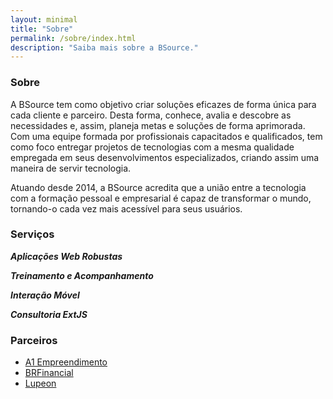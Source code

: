 ```yaml
---
layout: minimal
title: "Sobre"
permalink: /sobre/index.html
description: "Saiba mais sobre a BSource."
---
```


<!--<img itemprop="image" class="img-rounded" src="/assets/img/blog-author.jpg" alt="Willian Justen"-->

### Sobre

A BSource tem como objetivo criar soluções eficazes de forma única para cada cliente e parceiro. Desta forma, conhece, avalia e descobre as necessidades e, assim, planeja metas e soluções de forma aprimorada. Com uma equipe formada por profissionais capacitados e qualificados, tem como foco entregar projetos de tecnologias com a mesma qualidade empregada em seus desenvolvimentos especializados, criando assim uma maneira de servir tecnologia.

Atuando desde 2014, a BSource acredita que a união entre a tecnologia com a formação pessoal e empresarial é capaz de transformar o mundo, tornando-o cada vez mais acessível para seus usuários.

### Serviços

***Aplicações Web Robustas***

***Treinamento e Acompanhamento***

***Interação Móvel***

***Consultoria ExtJS***

### Parceiros

<ul>
	<li><a href="https://www.a1empreendimentos.com.br/">A1 Empreendimento</a></li>
	<li><a href="https://www.brfinancial.net/">BRFinancial</a></li>
	<li><a href="http://lupeon.com.br/">Lupeon</a></li>
</ul>
